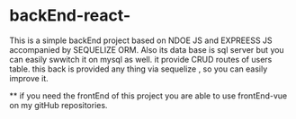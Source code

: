 # backEnd-react-
This is a simple backEnd project based on NDOE JS and EXPREESS JS accompanied by SEQUELIZE ORM.
Also its data base is sql server but you can easily swwitch it on mysql as well.
it provide CRUD routes of users table.
this back is provided any thing via sequelize , so you can easily improve it.

** if you need the frontEnd of this project you are able to use frontEnd-vue on my gitHub repositories.
